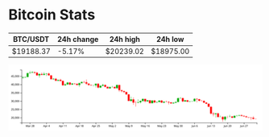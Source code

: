 # Bitcoin Stats

BTC/USDT|24h change|24h high|24h low|
|---|---|---|---|
|$19188.37|-5.17%|$20239.02|$18975.00|

<img src="./chart.svg">

